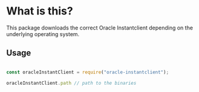 # What is this? 

This package downloads the correct Oracle Instantclient depending on the underlying operating system.

## Usage

```javascript

const oracleInstantClient = require("oracle-instantclient");

oracleInstantClient.path // path to the binaries

```